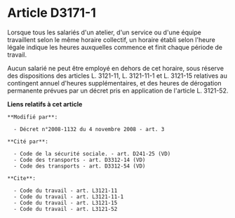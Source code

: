 # Article D3171-1

Lorsque tous les salariés d'un atelier, d'un service ou d'une équipe travaillent selon le même horaire collectif, un horaire
établi selon l'heure légale indique les heures auxquelles commence et finit chaque période de travail. 

Aucun salarié ne peut être employé en dehors de cet horaire, sous réserve des dispositions des articles L. 3121-11, L.
3121-11-1 et L. 3121-15 relatives au contingent annuel d'heures supplémentaires, et des heures de dérogation permanente
prévues par un décret pris en application de l'article L. 3121-52.

**Liens relatifs à cet article**

	**Modifié par**:

	  - Décret n°2008-1132 du 4 novembre 2008 - art. 3

	**Cité par**:

	  - Code de la sécurité sociale. - art. D241-25 (VD)
	  - Code des transports - art. D3312-14 (VD)
	  - Code des transports - art. D3312-54 (VD)

	**Cite**:

	  - Code du travail - art. L3121-11
	  - Code du travail - art. L3121-11-1
	  - Code du travail - art. L3121-15
	  - Code du travail - art. L3121-52
